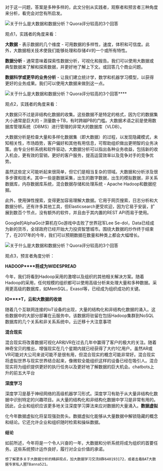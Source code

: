 对于这一问题，答案是多种多样的，此文分别从实践者，观察者和预言者三种角度来分析，看完会对您有所启发。  

![关于什么是大数据和数据分析？Quora评分较高的3个回答](http://p3.pstatp.com/large/3c5c0001af8e7e82ee6a)

观点1，实践者的角度来看：

**大数据** - 表示数据的几个维度 - 可用数据的多样性，速度，体积和可信度。此外，大数据相关技术使我们能够处理和存储4V的一个或所有特性。

**数据分析** - 通常意味着探索性数据分析，可视化和报告。我们可以使用大数据或典型数据来了解和探索数据，并更好地了解上下文。或回答几个商业问题。

**数据科学或更早的业务分析** - 让我们建立统计学，数学和机器学习模型，以获得更好的业务成果。我们可以使用大数据来做到这一点。

![关于什么是大数据和数据分析？Quora评分较高的3个回答](http://p3.pstatp.com/large/3c5e00002ed254a8e7c7)****

观点2，实践者的角度来看：

大数据只不过是非结构化数据的收集。这些数据不是特定的格式，因为它的数据集大小通常是巨大的 - 测量数十TB，有时跨越PB的门槛。大数据术语之前是使用数据库管理系统（DBMS）进行管理的非常大的数据库（VLDB）。

大数据分析是检查大量和多样化数据集（即大数据）的过程，以发现隐藏模式，未知相关性，市场趋势，客户偏好和其他有用信息，可帮助组织做出更明智的业务决策。由专业分析系统和软件驱动，大数据分析可以指出各种业务收益，包括新的收入机会，更有效的营销，更好的客户服务，提高运营效率以及竞争对手的竞争优势。

虽然这些定义可能听起来很简单，但它们是相当复杂的领域。大数据和分析涉及很多步骤和技术。其中一些是数据采集，出生的数字数据，出生的模拟数据，非关系数据库，内存数据库系统，混合数据存储和处理系统 - Apache Hadoop和数据挖掘。

此外，使用弹性搜索，变得更加容易理解大数据。它用于网页搜索，日志分析和大数据分析。还有许多其他工具，但Elasticsearch更受欢迎，因为它易于安装，扩展到数百个节点，没有额外的软件，并且由于其内置的REST API而易于使用。

Google的AlphaGo计算机在Go游戏中击败了世界冠军Lee Se-dol，Data已经成为新的货币，全球政府已经开始大力投资智慧城市。围绕大数据的炒作终于结束了，在2017年的今年，我们可以预期数据在数量和种类上都会大幅增长。

![关于什么是大数据和数据分析？Quora评分较高的3个回答](http://p1.pstatp.com/large/3c5b0001cb2f05818f83)

观点3，预言者角度分析：

**HADOOP****将成为WIDESPREAD**

今年，我们将看到Hadoop采用的激增以及组织的其他相关解决方案。随着Hadoop的采用，任何规模的组织都可以使用高级分析来处理大量和多种数据。采用更高级的数据库，如MemSQL，Exasol等，已经成为组织成功的关键。

**IO****T，云和大数据的收敛**

随着几个互联网连接的IoT设备的出现，大量的结构化和非结构化数据的涌入。这些数据中的大部分部署在云服务中。该数据将驻留在包括Hadoop集群到NoSQL数据库的几个关系和非关系系统中。云迁移十大注意事项

**混合现实**

混合现实将改善数据可视化AR和VR在过去几年中赢得了客户的极大的关注。随着神奇宝贝的推出，增强现实在几个星期内就已经获得了大约1亿用户。虽然AR或VR可能对大公司来说可能不是很有用，但混合现实的概念可能非常好。混合现实将虚拟世界与现实世界结合起来，像微软全能组织这样的设备已经在吸引人。混合现实将为组织提供更好的执行任务以及更好地了解数据的巨大机会。chatbots上升的前五大平台

**深度学习**

深度学习是基于神经网络的高级机器学习形式。深度学习有助于从大量非结构化数据中识别特定的兴趣项目。从大量的结构化和非结构化数据中学习是非常有用的。因此，企业和组织应该更多地关注深度学习算法来应对数据的大量涌入。**数据虚拟**

化今年数据虚拟化将呈现强劲势头。数据虚拟化能够从大量数据中解锁隐藏的概念和结论。它还允许企业和组织随时检索和操纵数据。

**结论**

如前所述，今年将是一个令人兴奋的一年，大数据和分析系统将成为组织的首要任务。这些系统预计运作良好，履行对企业价值的承诺。
```
想了解更多关于大数据分析的精辟观点，加大数据学习交流8群640193172，或者去看BAT大数据专家私人圈TBanna521。
```
